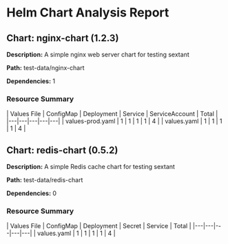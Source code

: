 # Helm Chart Analysis Report

## Chart: nginx-chart (1.2.3)

**Description:** A simple nginx web server chart for testing sextant

**Path:** test-data/nginx-chart

**Dependencies:** 1

### Resource Summary

| Values File | ConfigMap | Deployment | Service | ServiceAccount | Total |
|---|---|---|---|---|
| values-prod.yaml | 1 | 1 | 1 | 1 | 4 |
| values.yaml | 1 | 1 | 1 | 1 | 4 |

## Chart: redis-chart (0.5.2)

**Description:** A simple Redis cache chart for testing sextant

**Path:** test-data/redis-chart

**Dependencies:** 0

### Resource Summary

| Values File | ConfigMap | Deployment | Secret | Service | Total |
|---|---|---|---|---|
| values.yaml | 1 | 1 | 1 | 1 | 4 |

